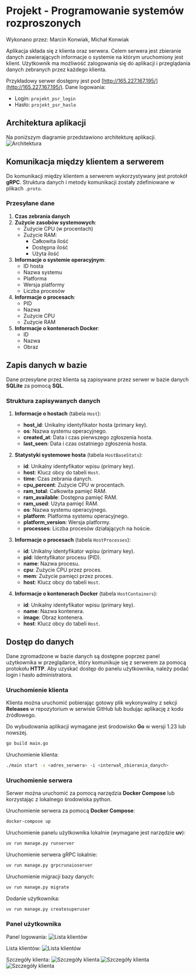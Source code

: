 # Projekt - Programowanie systemów rozproszonych

Wykonano przez: Marcin Konwiak, Michał Konwiak

Aplikacja składa się z klienta oraz serwera. Celem serwera jest zbieranie danych zawierających informacje o systemie na którym uruchomiony jest klient. 
Użytkownik ma możliwość zalogowania się do aplikacji i przeglądania danych zebranych przez każdego klienta.

Przykładowy serwer dostępny jest pod [http://165.227.167.195/](http://165.227.167.195/).
Dane logowania:
- Login: `projekt_psr_login`
- Hasło: `projekt_psr_haslo`

## Architektura aplikacji

Na poniższym diagramie przedstawiono architekturę aplikacji.
![Architektura](docs/img/architektura.jpeg)

## Komunikacja między klientem a serwerem

Do komunikacji między klientem a serwerem wykorzystywany jest protokół **gRPC**. Struktura danych i metody komunikacji zostały zdefiniowane w plikach `.proto`.

### Przesyłane dane

1. **Czas zebrania danych**
2. **Zużycie zasobów systemowych**:
    - Zużycie CPU (w procentach)
    - Zużycie RAM:
        - Całkowita ilość
        - Dostępna ilość
        - Użyta ilość
3. **Informacje o systemie operacyjnym**:
    - ID hosta
    - Nazwa systemu
    - Platforma
    - Wersja platformy
    - Liczba procesów
4. **Informacje o procesach**:
    - PID
    - Nazwa
    - Zużycie CPU
    - Zużycie RAM
5. **Informacje o kontenerach Docker**:
    - ID
    - Nazwa
    - Obraz

## Zapis danych w bazie

Dane przesyłane przez klienta są zapisywane przez serwer w bazie danych **SQLite** za pomocą **SQL**.

### Struktura zapisywanych danych

1. **Informacje o hostach** (tabela `Host`):
    - **host_id**: Unikalny identyfikator hosta (primary key).
    - **os**: Nazwa systemu operacyjnego.
    - **created_at**: Data i czas pierwszego zgłoszenia hosta.
    - **last_seen**: Data i czas ostatniego zgłoszenia hosta.

2. **Statystyki systemowe hosta** (tabela `HostBaseStats`):
    - **id**: Unikalny identyfikator wpisu (primary key).
    - **host**: Klucz obcy do tabeli `Host`.
    - **time**: Czas zebrania danych.
    - **cpu_percent**: Zużycie CPU w procentach.
    - **ram_total**: Całkowita pamięć RAM.
    - **ram_available**: Dostępna pamięć RAM.
    - **ram_used**: Użyta pamięć RAM.
    - **os**: Nazwa systemu operacyjnego.
    - **platform**: Platforma systemu operacyjnego.
    - **platform_version**: Wersja platformy.
    - **processes**: Liczba procesów działających na hoście.

3. **Informacje o procesach** (tabela `HostProcesses`):
    - **id**: Unikalny identyfikator wpisu (primary key).
    - **pid**: Identyfikator procesu (PID).
    - **name**: Nazwa procesu.
    - **cpu**: Zużycie CPU przez proces.
    - **mem**: Zużycie pamięci przez proces.
    - **host**: Klucz obcy do tabeli `Host`.

4. **Informacje o kontenerach Docker** (tabela `HostContainers`):
    - **id**: Unikalny identyfikator wpisu (primary key).
    - **name**: Nazwa kontenera.
    - **image**: Obraz kontenera.
    - **host**: Klucz obcy do tabeli `Host`.

## Dostęp do danych

Dane zgromadzone w bazie danych są dostępne poprzez panel użytkownika w przeglądarce, który komunikuje się z serwerem za pomocą protokołu **HTTP**. Aby uzyskać dostęp do panelu użytkownika, należy podać login i hasło administratora.

### Uruchomienie klienta

Klienta można uruchomić pobierając gotowy plik wykonywalny z sekcji **Releases** w repozytorium w serwisie GitHub
lub budując aplikację z kodu źródłowego.

Do wybudowania aplikacji wymagane jest środowisko **Go** w wersji 1.23 lub nowszej.

```bash
go build main.go
```

Uruchomienie klienta:

```bash
./main start -s <adres_serwera> -i <interwał_zbierania_danych>
```

### Uruchomienie serwera

Serwer można uruchomić za pomocą narzędzia **Docker Compose** lub korzystając z lokalnego środowiska python.

Uruchomienie serwera za pomocą **Docker Compose**:

```bash
docker-compose up
```

Uruchomienie panelu użytkownika lokalnie (wymagane jest narzędzie **uv**):

```bash
uv run manage.py runserver
```

Uruchomienie serwera gRPC lokalnie:

```bash
uv run manage.py grpcrunaioserver
```

Uruchomienie migracji bazy danych:

```bash
uv run manage.py migrate
```

Dodanie użytkownika:

```bash
uv run manage.py createsuperuser
```

### Panel użytkownika

Panel logowania:
![Lista klientów](docs/img/screenshot_0.png)

Lista klientów:
![Lista klientów](docs/img/screenshot_1.png)

Szczegóły klienta:
![Szczegóły klienta](docs/img/screenshot_2.png)
![Szczegóły klienta](docs/img/screenshot_3.png)
![Szczegóły klienta](docs/img/screenshot_4.png)
